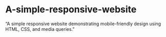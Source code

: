 # A-simple-responsive-website
“A simple responsive website demonstrating mobile-friendly design using HTML, CSS, and media queries.”
